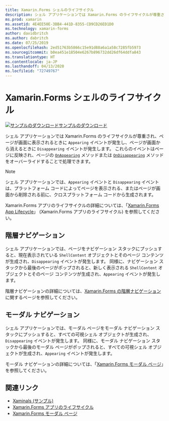 ```yaml
---
title: Xamarin.Forms シェルのライフサイクル
description: シェル アプリケーションでは Xamarin.Forms のライフサイクルが尊重され、ページが画面に表示されるときに Appearing イベントが発生し、ページが画面から消えるときに Disappearing イベントが発生します。
ms.prod: xamarin
ms.assetid: 4E4EE50E-3BB4-441D-8355-CD9CD26ED1D0
ms.technology: xamarin-forms
author: davidbritch
ms.author: dabritch
ms.date: 07/25/2019
ms.openlocfilehash: 2ed51763b5866c15e91d88a6a1a58c7285fb5973
ms.sourcegitcommit: b0ea451e18504e6267b896732dd26df64ddfa843
ms.translationtype: HT
ms.contentlocale: ja-JP
ms.lasthandoff: 04/13/2020
ms.locfileid: "72749767"
---
```

# <a name="xamarinforms-shell-lifecycle"></a>Xamarin.Forms シェルのライフサイクル

[![サンプルのダウンロード](~/media/shared/download.png)サンプルのダウンロード](https://docs.microsoft.com/samples/xamarin/xamarin-forms-samples/userinterface-xaminals/)

シェル アプリケーションでは Xamarin.Forms のライフサイクルが尊重され、ページが画面に表示されるときに `Appearing` イベントが発生し、ページが画面から消えるときに `Disappearing` イベントが発生します。 これらのイベントはページに反映され、ページの [`OnAppearing`](xref:Xamarin.Forms.Page.OnAppearing) メソッドまたは [`OnDisappearing`](xref:Xamarin.Forms.Page.OnDisappearing) メソッドをオーバーライドすることで処理できます。

> [!NOTE]
> シェル アプリケーションでは、`Appearing` イベントと `Disappearing` イベントは、プラットフォーム コードによってページを表示される、またはページが画面から削除される前に、クロスプラットフォーム コードから生成されます。

Xamarin.Forms アプリのライフサイクルの詳細については、「[Xamarin.Forms App Lifecycle](~/xamarin-forms/app-fundamentals/app-lifecycle.md)」 (Xamarin.Forms アプリのライフサイクル) を参照してください。

## <a name="hierarchical-navigation"></a>階層ナビゲーション

シェル アプリケーションでは、ページをナビゲーション スタックにプッシュすると、現在表示されている `ShellContent` オブジェクトとそのページ コンテンツが生成され、`Disappearing` イベントが発生します。 同様に、ナビゲーション スタックから最後のページがポップされると、新しく表示される `ShellContent` オブジェクトとそのページ コンテンツが生成され、`Appearing` イベントが発生します。

階層ナビゲーションの詳細については、[Xamarin.Forms の階層ナビゲーション](~/xamarin-forms/app-fundamentals/navigation/hierarchical.md)に関するページを参照してください。

## <a name="modal-navigation"></a>モーダル ナビゲーション

シェル アプリケーションでは、モーダル ページをモーダル ナビゲーション スタックにプッシュすると、すべての可視シェル オブジェクトが生成され、`Disappearing` イベントが発生します。 同様に、モーダル ナビゲーション スタックから最後のモーダル ページがポップされると、すべての可視シェル オブジェクトが生成され、`Appearing` イベントが発生します。

モーダル ナビゲーションの詳細については、「[Xamarin.Forms モーダル ページ](~/xamarin-forms/app-fundamentals/navigation/modal.md)」を参照してください。

## <a name="related-links"></a>関連リンク

- [Xaminals (サンプル)](https://docs.microsoft.com/samples/xamarin/xamarin-forms-samples/userinterface-xaminals/)
- [Xamarin.Forms アプリのライフサイクル](~/xamarin-forms/app-fundamentals/app-lifecycle.md)
- [Xamarin.Forms モーダル ページ](~/xamarin-forms/app-fundamentals/navigation/modal.md)
